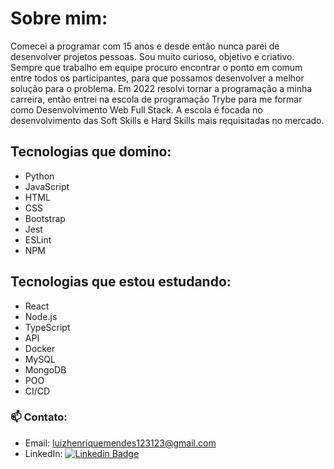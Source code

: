 # Sobre mim:
Comecei a programar com 15 anos e desde então nunca parei de desenvolver projetos pessoas. Sou muito curioso, objetivo e criativo. Sempre que trabalho em equipe procuro encontrar o ponto em comum entre todos os participantes, para que possamos desenvolver a melhor solução para o problema.
Em 2022 resolvi tornar a programação a minha carreira, então entrei na escola de programação Trybe para me formar como Desenvolvimento Web Full Stack. A escola é focada no desenvolvimento das Soft Skills e Hard Skills mais requisitadas no mercado.

## Tecnologias que domino:
- Python
- JavaScript
- HTML
- CSS
- Bootstrap
- Jest
- ESLint
- NPM

## Tecnologias que estou estudando:
- React
- Node.js
- TypeScript
- API
- Docker
- MySQL
- MongoDB
- POO
- CI/CD

### 📫 Contato:
- Email: luizhenriquemendes123123@gmail.com
- LinkedIn: [![Linkedin Badge](https://img.shields.io/badge/-LinkedIn-0e76a8?style=flat-square&logo=Linkedin&logoColor=white)](https://www.linkedin.com/in/luizhenriquepy/) 
